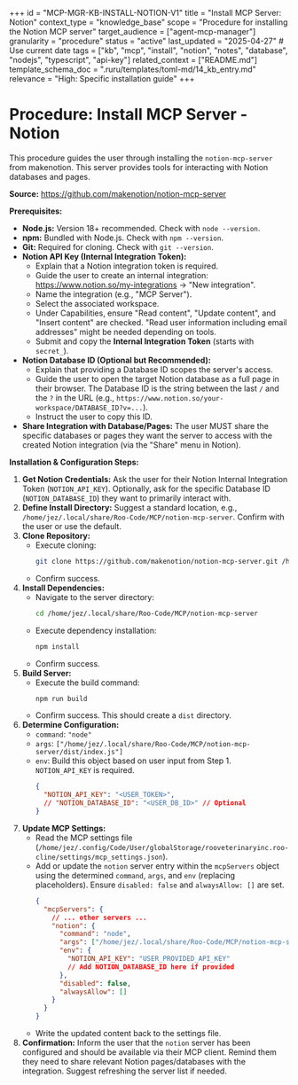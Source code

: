 +++
id = "MCP-MGR-KB-INSTALL-NOTION-V1"
title = "Install MCP Server: Notion"
context_type = "knowledge_base"
scope = "Procedure for installing the Notion MCP server"
target_audience = ["agent-mcp-manager"]
granularity = "procedure"
status = "active"
last_updated = "2025-04-27" # Use current date
tags = ["kb", "mcp", "install", "notion", "notes", "database", "nodejs", "typescript", "api-key"]
related_context = ["README.md"]
template_schema_doc = ".ruru/templates/toml-md/14_kb_entry.md"
relevance = "High: Specific installation guide"
+++

# Procedure: Install MCP Server - Notion

This procedure guides the user through installing the `notion-mcp-server` from makenotion. This server provides tools for interacting with Notion databases and pages.

**Source:** <https://github.com/makenotion/notion-mcp-server>

**Prerequisites:**

*   **Node.js:** Version 18+ recommended. Check with `node --version`.
*   **npm:** Bundled with Node.js. Check with `npm --version`.
*   **Git:** Required for cloning. Check with `git --version`.
*   **Notion API Key (Internal Integration Token):**
    *   Explain that a Notion integration token is required.
    *   Guide the user to create an internal integration: <https://www.notion.so/my-integrations> -> "New integration".
    *   Name the integration (e.g., "MCP Server").
    *   Select the associated workspace.
    *   Under Capabilities, ensure "Read content", "Update content", and "Insert content" are checked. "Read user information including email addresses" might be needed depending on tools.
    *   Submit and copy the **Internal Integration Token** (starts with `secret_`).
*   **Notion Database ID (Optional but Recommended):**
    *   Explain that providing a Database ID scopes the server's access.
    *   Guide the user to open the target Notion database as a full page in their browser. The Database ID is the string between the last `/` and the `?` in the URL (e.g., `https://www.notion.so/your-workspace/DATABASE_ID?v=...`).
    *   Instruct the user to copy this ID.
*   **Share Integration with Database/Pages:** The user MUST share the specific databases or pages they want the server to access with the created Notion integration (via the "Share" menu in Notion).

**Installation & Configuration Steps:**

1.  **Get Notion Credentials:** Ask the user for their Notion Internal Integration Token (`NOTION_API_KEY`). Optionally, ask for the specific Database ID (`NOTION_DATABASE_ID`) they want to primarily interact with.
2.  **Define Install Directory:** Suggest a standard location, e.g., `/home/jez/.local/share/Roo-Code/MCP/notion-mcp-server`. Confirm with the user or use the default.
3.  **Clone Repository:**
    *   Execute cloning:
        ```bash
        git clone https://github.com/makenotion/notion-mcp-server.git /home/jez/.local/share/Roo-Code/MCP/notion-mcp-server
        ```
    *   Confirm success.
4.  **Install Dependencies:**
    *   Navigate to the server directory:
        ```bash
        cd /home/jez/.local/share/Roo-Code/MCP/notion-mcp-server
        ```
    *   Execute dependency installation:
        ```bash
        npm install
        ```
    *   Confirm success.
5.  **Build Server:**
    *   Execute the build command:
        ```bash
        npm run build
        ```
    *   Confirm success. This should create a `dist` directory.
6.  **Determine Configuration:**
    *   `command`: `"node"`
    *   `args`: `["/home/jez/.local/share/Roo-Code/MCP/notion-mcp-server/dist/index.js"]`
    *   `env`: Build this object based on user input from Step 1. `NOTION_API_KEY` is required.
        ```json
        {
          "NOTION_API_KEY": "<USER_TOKEN>",
          // "NOTION_DATABASE_ID": "<USER_DB_ID>" // Optional
        }
        ```
7.  **Update MCP Settings:**
    *   Read the MCP settings file (`/home/jez/.config/Code/User/globalStorage/rooveterinaryinc.roo-cline/settings/mcp_settings.json`).
    *   Add or update the `notion` server entry within the `mcpServers` object using the determined `command`, `args`, and `env` (replacing placeholders). Ensure `disabled: false` and `alwaysAllow: []` are set.
        ```json
        {
          "mcpServers": {
            // ... other servers ...
            "notion": {
              "command": "node",
              "args": ["/home/jez/.local/share/Roo-Code/MCP/notion-mcp-server/dist/index.js"],
              "env": {
                "NOTION_API_KEY": "USER_PROVIDED_API_KEY"
                // Add NOTION_DATABASE_ID here if provided
              },
              "disabled": false,
              "alwaysAllow": []
            }
          }
        }
        ```
    *   Write the updated content back to the settings file.
8.  **Confirmation:** Inform the user that the `notion` server has been configured and should be available via their MCP client. Remind them they need to share relevant Notion pages/databases with the integration. Suggest refreshing the server list if needed.
